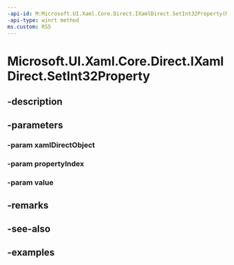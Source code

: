 ```yaml
---
-api-id: M:Microsoft.UI.Xaml.Core.Direct.IXamlDirect.SetInt32Property(Microsoft.UI.Xaml.Core.Direct.XamlDirectObject,Microsoft.UI.Xaml.Core.Direct.XamlPropertyIndex,System.Int32)
-api-type: winrt method
ms.custom: RS5
---
```


<!-- Method syntax.
public void IXamlDirect.SetInt32Property(XamlDirectObject xamlDirectObject, XamlPropertyIndex propertyIndex, Int32 value)
-->

# Microsoft.UI.Xaml.Core.Direct.IXamlDirect.SetInt32Property

## -description

## -parameters
### -param xamlDirectObject

### -param propertyIndex

### -param value

## -remarks

## -see-also

## -examples

